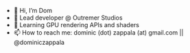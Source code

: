 - 👋 Hi, I’m Dom
- 👀 Lead developer @ Outremer Studios
- 🌱 Learning GPU rendering APIs and shaders
- 📫 How to reach me: dominic (dot) zappala (at) gmail.com || @dominiczappala
